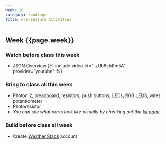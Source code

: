 ```yaml
---
week: 10
category: readings
title: Pre-Lecture Activities
---
```


## Week {{page.week}}

### Watch before class this week

* JSON Overview
  {% include video id="-zUb8shRm5A" provider="youtube" %}

### Bring to class all this week

- Photon 2, breadboard, resistors, push buttons, LEDs, RGB LEDS, wires potentiometer
- Photoresistor
- *You can see what parts look like visually by checking out the [kit page](https://reparke.github.io/ITP348-Physical-Computing/kit)*

### Build before class all week 

- Create [Weather Stack](https://weatherstack.com/) account
